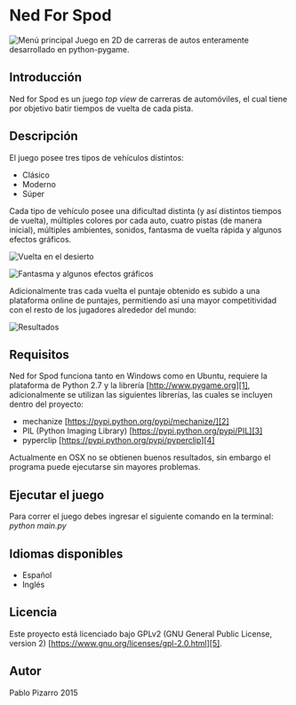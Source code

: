 # Ned For Spod
![][image-1]
Juego en 2D de carreras de autos enteramente desarrollado en python-pygame.

## Introducción
Ned for Spod es un juego _top view_ de carreras de automóviles, el cual tiene por objetivo batir tiempos de vuelta de cada pista.

## Descripción
El juego posee tres tipos de vehículos distintos:
- Clásico
- Moderno
- Súper

Cada tipo de vehículo posee una dificultad distinta (y así distintos tiempos de vuelta), múltiples colores por cada auto, cuatro pistas (de manera inicial), múltiples ambientes, sonidos, fantasma de vuelta rápida y algunos efectos gráficos.

![][image-2]

![][image-3]

Adicionalmente tras cada vuelta el puntaje obtenido es subido a una plataforma online de puntajes, permitiendo así una mayor competitividad con el resto de los jugadores alrededor del mundo:

![][image-4]

## Requisitos
Ned for Spod funciona tanto en Windows como en Ubuntu, requiere la plataforma de Python 2.7 y la librería [http://www.pygame.org][1], adicionalmente se utilizan las siguientes librerías, las cuales se incluyen dentro del proyecto:
- mechanize [https://pypi.python.org/pypi/mechanize/][2]
- PIL (Python Imaging Library) [https://pypi.python.org/pypi/PIL][3]
- pyperclip [https://pypi.python.org/pypi/pyperclip][4]

Actualmente en OSX no se obtienen buenos resultados, sin embargo el programa puede ejecutarse sin mayores problemas.

## Ejecutar el juego
Para correr el juego debes ingresar el siguiente comando en la terminal:
_python main.py_

## Idiomas disponibles
- Español
- Inglés

## Licencia
Este proyecto está licenciado bajo GPLv2 (GNU General Public License, version 2) [https://www.gnu.org/licenses/gpl-2.0.html][5].

## Autor
Pablo Pizarro
2015

[1]:	http://www.pygame.org/ "http://www.pygame.org"
[2]:	https://pypi.python.org/pypi/mechanize/
[3]:	https://pypi.python.org/pypi/PIL
[4]:	https://pypi.python.org/pypi/pyperclip
[5]:	https://www.gnu.org/licenses/gpl-2.0.html

[image-1]:	https://raw.githubusercontent.com/ppizarror/ppizarror.github.io/master/resources/images/nfs-python/splash.jpg "Menú principal"
[image-2]:	https://raw.githubusercontent.com/ppizarror/ppizarror.github.io/master/resources/images/nfs-python/gameplay3.jpg "Vuelta en el desierto"
[image-3]:	https://raw.githubusercontent.com/ppizarror/ppizarror.github.io/master/resources/images/nfs-python/gameplay1.jpg "Fantasma y algunos efectos gráficos"
[image-4]:	https://raw.githubusercontent.com/ppizarror/ppizarror.github.io/master/resources/images/nfs-python/results.jpg "Resultados"
